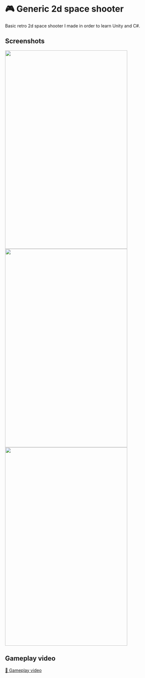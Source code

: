 # :video_game: Generic 2d space shooter

Basic retro 2d space shooter I made in order to learn Unity and C#. 

## Screenshots

<img src="https://firebasestorage.googleapis.com/v0/b/firescript-577a2.appspot.com/o/imgs%2Fapp%2FPonder%2Fss03M_0m2x.png?alt=media&token=029b7ecb-baea-43b0-97cc-1403a996da8c" width="400" height="650">

<img src="https://firebasestorage.googleapis.com/v0/b/firescript-577a2.appspot.com/o/imgs%2Fapp%2FPonder%2F8t4SPmRNQl.png?alt=media&token=d54e1d69-b37b-49ee-afcd-6c51ff293c7d" width="400" height="650">

<img src="https://firebasestorage.googleapis.com/v0/b/firescript-577a2.appspot.com/o/imgs%2Fapp%2FPonder%2FC5kAPvsGRo.png?alt=media&token=ec83e9b5-45fb-4ead-a75b-eaa6f8d7a18d" width="400" height="650">

## Gameplay video
[:movie_camera: Gameplay video](https://firebasestorage.googleapis.com/v0/b/firescript-577a2.appspot.com/o/imgs%2Fapp%2FChristopher-Lee%2FIq2FxVaXEs.mp4?alt=media&token=a029a866-f59c-4d12-ba84-b05dd01a2a41)
